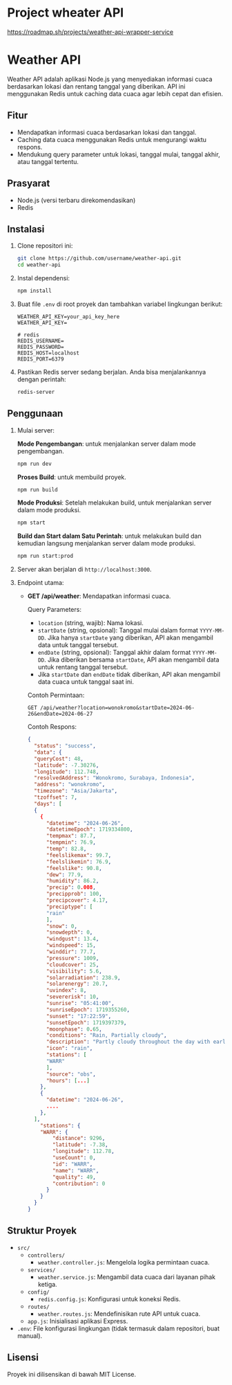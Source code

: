 # Project wheater API
https://roadmap.sh/projects/weather-api-wrapper-service

# Weather API

Weather API adalah aplikasi Node.js yang menyediakan informasi cuaca berdasarkan lokasi dan rentang tanggal yang diberikan. API ini menggunakan Redis untuk caching data cuaca agar lebih cepat dan efisien.

## Fitur

- Mendapatkan informasi cuaca berdasarkan lokasi dan tanggal.
- Caching data cuaca menggunakan Redis untuk mengurangi waktu respons.
- Mendukung query parameter untuk lokasi, tanggal mulai, tanggal akhir, atau tanggal tertentu.

## Prasyarat

- Node.js (versi terbaru direkomendasikan)
- Redis

## Instalasi

1. Clone repositori ini:

    ```bash
    git clone https://github.com/username/weather-api.git
    cd weather-api
    ```

2. Instal dependensi:

    ```bash
    npm install
    ```

3. Buat file `.env` di root proyek dan tambahkan variabel lingkungan berikut:

    ```plaintext
    WEATHER_API_KEY=your_api_key_here
    WEATHER_API_KEY=
    
    # redis
    REDIS_USERNAME=
    REDIS_PASSWORD=
    REDIS_HOST=localhost
    REDIS_PORT=6379
    ```

4. Pastikan Redis server sedang berjalan. Anda bisa menjalankannya dengan perintah:

    ```bash
    redis-server
    ```

## Penggunaan

1. Mulai server:

    **Mode Pengembangan**: untuk menjalankan server dalam mode pengembangan.

    ```bash
    npm run dev
    ```

    **Proses Build**: untuk membuild proyek.

      ```bash
      npm run build
      ```

    **Mode Produksi**: Setelah melakukan build, untuk menjalankan server dalam mode produksi.

      ```bash
      npm start
      ```

    **Build dan Start dalam Satu Perintah**: untuk melakukan build dan kemudian langsung menjalankan server dalam mode produksi.

      ```bash
      npm run start:prod
      ```

2. Server akan berjalan di `http://localhost:3000`.

3. Endpoint utama:

    - **GET /api/weather**: Mendapatkan informasi cuaca.

        Query Parameters:
        - `location` (string, wajib): Nama lokasi.
        - `startDate` (string, opsional): Tanggal mulai dalam format `YYYY-MM-DD`. Jika hanya `startDate` yang diberikan, API akan mengambil data untuk tanggal tersebut.
        - `endDate` (string, opsional): Tanggal akhir dalam format `YYYY-MM-DD`. Jika diberikan bersama `startDate`, API akan mengambil data untuk rentang tanggal tersebut.
        - Jika `startDate` dan `endDate` tidak diberikan, API akan mengambil data cuaca untuk tanggal saat ini.

        Contoh Permintaan:

        ```http
        GET /api/weather?location=wonokromo&startDate=2024-06-26&endDate=2024-06-27
        ```

        Contoh Respons:

        ```json
        {
          "status": "success",
          "data": {
          "queryCost": 48,
          "latitude": -7.30276,
          "longitude": 112.748,
          "resolvedAddress": "Wonokromo, Surabaya, Indonesia",
          "address": "wonokromo",
          "timezone": "Asia/Jakarta",
          "tzoffset": 7,
          "days": [
          {
            {
              "datetime": "2024-06-26",
              "datetimeEpoch": 1719334800,
              "tempmax": 87.7,
              "tempmin": 76.9,
              "temp": 82.8,
              "feelslikemax": 99.7,
              "feelslikemin": 76.9,
              "feelslike": 90.8,
              "dew": 77.9,
              "humidity": 86.2,
              "precip": 0.008,
              "precipprob": 100,
              "precipcover": 4.17,
              "preciptype": [
              "rain"
              ],
              "snow": 0,
              "snowdepth": 0,
              "windgust": 13.4,
              "windspeed": 15,
              "winddir": 77.7,
              "pressure": 1009,
              "cloudcover": 25,
              "visibility": 5.6,
              "solarradiation": 238.9,
              "solarenergy": 20.7,
              "uvindex": 8,
              "severerisk": 10,
              "sunrise": "05:41:00",
              "sunriseEpoch": 1719355260,
              "sunset": "17:22:59",
              "sunsetEpoch": 1719397379,
              "moonphase": 0.65,
              "conditions": "Rain, Partially cloudy",
              "description": "Partly cloudy throughout the day with early morning rain.",
              "icon": "rain",
              "stations": [
              "WARR"
              ],
              "source": "obs",
              "hours": [...]
            },
            {
              "datetime": "2024-06-26",
              ....
            },
          ],
            "stations": {
            "WARR": {
                "distance": 9296,
                "latitude": -7.38,
                "longitude": 112.78,
                "useCount": 0,
                "id": "WARR",
                "name": "WARR",
                "quality": 49,
                "contribution": 0
              }
            }
          }
        }
        ```

## Struktur Proyek

- `src/`
  - `controllers/`
    - `weather.controller.js`: Mengelola logika permintaan cuaca.
  - `services/`
    - `weather.service.js`: Mengambil data cuaca dari layanan pihak ketiga.
  - `config/`
    - `redis.config.js`: Konfigurasi untuk koneksi Redis.
  - `routes/`
    - `weather.routes.js`: Mendefinisikan rute API untuk cuaca.
  - `app.js`: Inisialisasi aplikasi Express.
- `.env`: File konfigurasi lingkungan (tidak termasuk dalam repositori, buat manual).

## Lisensi

Proyek ini dilisensikan di bawah MIT License.
 <!-- Lihat file [LICENSE](LICENSE) untuk informasi lebih lanjut. -->

